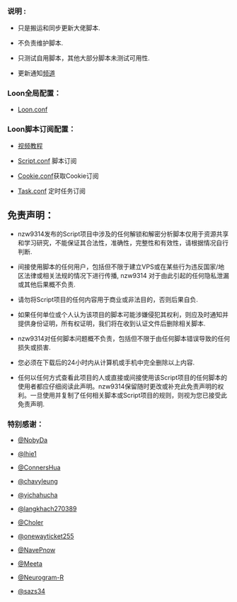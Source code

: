 ### 说明 :

* 只是搬运和同步更新大佬脚本.

* 不负责维护脚本.

* 只测试自用脚本，其他大部分脚本未测试可用性.

* 更新通知[频道](https://t.me/nzw9314News)

### Loon全局配置：

* [Loon.conf](https://raw.githubusercontent.com/nzw9314/Loon/master/Loon.conf)


### Loon脚本订阅配置：
* [视频教程](https://youtu.be/F1BEgma4xYA)

* [Script.conf](https://raw.githubusercontent.com/nzw9314/Loon/master/Script.conf) 脚本订阅

* [Cookie.conf](https://raw.githubusercontent.com/nzw9314/Loon/master/Cookie.conf)获取Cookie订阅

* [Task.conf](https://raw.githubusercontent.com/nzw9314/Loon/master/Task.conf) 定时任务订阅


## 免责声明：

* nzw9314发布的Script项目中涉及的任何解锁和解密分析脚本仅用于资源共享和学习研究，不能保证其合法性，准确性，完整性和有效性，请根据情况自行判断.

* 间接使用脚本的任何用户，包括但不限于建立VPS或在某些行为违反国家/地区法律或相关法规的情况下进行传播, nzw9314 对于由此引起的任何隐私泄漏或其他后果概不负责.

* 请勿将Script项目的任何内容用于商业或非法目的，否则后果自负.

* 如果任何单位或个人认为该项目的脚本可能涉嫌侵犯其权利，则应及时通知并提供身份证明，所有权证明，我们将在收到认证文件后删除相关脚本.

* nzw9314对任何脚本问题概不负责，包括但不限于由任何脚本错误导致的任何损失或损害.

* 您必须在下载后的24小时内从计算机或手机中完全删除以上内容.

* 任何以任何方式查看此项目的人或直接或间接使用该Script项目的任何脚本的使用者都应仔细阅读此声明。nzw9314保留随时更改或补充此免责声明的权利。一旦使用并复制了任何相关脚本或Script项目的规则，则视为您已接受此免责声明.

### 特别感谢：
* [@NobyDa](https://github.com/NobyDa)

* [@lhie1](https://github.com/lhie1)

* [@ConnersHua](https://github.com/ConnersHua)

* [@chavyleung](https://github.com/chavyleung)

* [@yichahucha](https://github.com/yichahucha)

* [@langkhach270389](https://github.com/langkhach270389)

* [@Choler](https://github.com/Choler)

* [@onewayticket255](https://github.com/onewayticket255)

* [@NavePnow](https://github.com/NavePnow)

* [@Meeta](https://github.com/MeetaGit)

* [@Neurogram-R](https://github.com/Neurogram-R)

* [@sazs34](https://github.com/sazs34)
